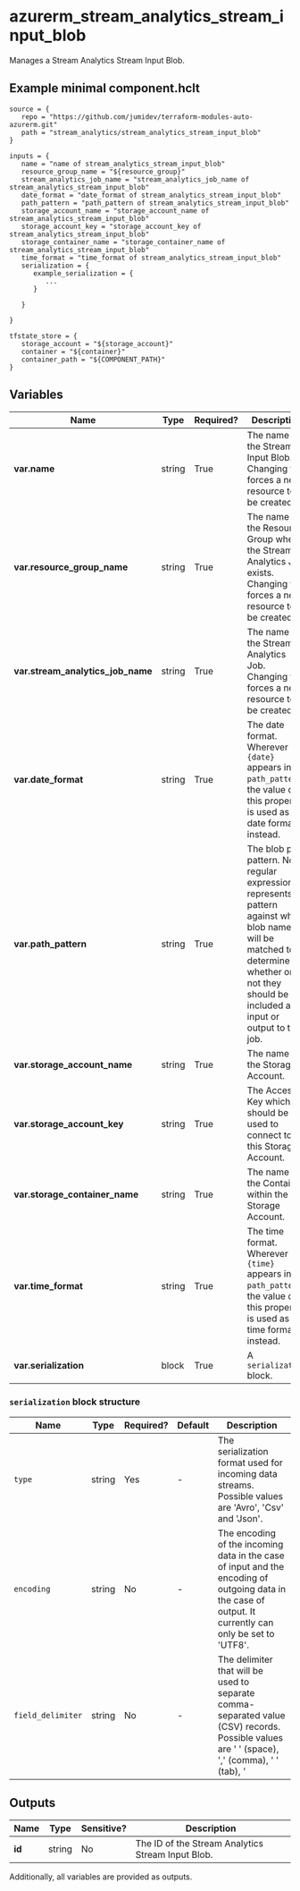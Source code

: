# azurerm_stream_analytics_stream_input_blob

Manages a Stream Analytics Stream Input Blob.

## Example minimal component.hclt

```hcl
source = {
   repo = "https://github.com/jumidev/terraform-modules-auto-azurerm.git" 
   path = "stream_analytics/stream_analytics_stream_input_blob" 
}

inputs = {
   name = "name of stream_analytics_stream_input_blob" 
   resource_group_name = "${resource_group}" 
   stream_analytics_job_name = "stream_analytics_job_name of stream_analytics_stream_input_blob" 
   date_format = "date_format of stream_analytics_stream_input_blob" 
   path_pattern = "path_pattern of stream_analytics_stream_input_blob" 
   storage_account_name = "storage_account_name of stream_analytics_stream_input_blob" 
   storage_account_key = "storage_account_key of stream_analytics_stream_input_blob" 
   storage_container_name = "storage_container_name of stream_analytics_stream_input_blob" 
   time_format = "time_format of stream_analytics_stream_input_blob" 
   serialization = {
      example_serialization = {
         ...
      }
  
   }
 
}

tfstate_store = {
   storage_account = "${storage_account}" 
   container = "${container}" 
   container_path = "${COMPONENT_PATH}" 
}

```

## Variables

| Name | Type | Required? |  Description |
| ---- | ---- | --------- |  ----------- |
| **var.name** | string | True | The name of the Stream Input Blob. Changing this forces a new resource to be created. | 
| **var.resource_group_name** | string | True | The name of the Resource Group where the Stream Analytics Job exists. Changing this forces a new resource to be created. | 
| **var.stream_analytics_job_name** | string | True | The name of the Stream Analytics Job. Changing this forces a new resource to be created. | 
| **var.date_format** | string | True | The date format. Wherever `{date}` appears in `path_pattern`, the value of this property is used as the date format instead. | 
| **var.path_pattern** | string | True | The blob path pattern. Not a regular expression. It represents a pattern against which blob names will be matched to determine whether or not they should be included as input or output to the job. | 
| **var.storage_account_name** | string | True | The name of the Storage Account. | 
| **var.storage_account_key** | string | True | The Access Key which should be used to connect to this Storage Account. | 
| **var.storage_container_name** | string | True | The name of the Container within the Storage Account. | 
| **var.time_format** | string | True | The time format. Wherever `{time}` appears in `path_pattern`, the value of this property is used as the time format instead. | 
| **var.serialization** | block | True | A `serialization` block. | 

### `serialization` block structure

| Name | Type | Required? | Default | Description |
| ---- | ---- | --------- | ------- | ----------- |
| `type` | string | Yes | - | The serialization format used for incoming data streams. Possible values are 'Avro', 'Csv' and 'Json'. |
| `encoding` | string | No | - | The encoding of the incoming data in the case of input and the encoding of outgoing data in the case of output. It currently can only be set to 'UTF8'. |
| `field_delimiter` | string | No | - | The delimiter that will be used to separate comma-separated value (CSV) records. Possible values are ' ' (space), ',' (comma), '	' (tab), '|' (pipe) and ';'. |



## Outputs

| Name | Type | Sensitive? | Description |
| ---- | ---- | --------- | --------- |
| **id** | string | No  | The ID of the Stream Analytics Stream Input Blob. | 

Additionally, all variables are provided as outputs.
